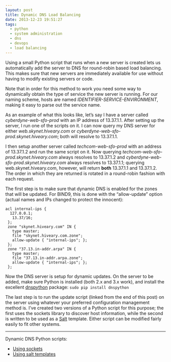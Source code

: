 ```yaml
---
layout: post
title: Dynamic DNS Load Balancing
date: 2013-12-23 19:51:27
tags:
  - python
  - system administration
  - dns
  - devops
  - load balancing
---
```

Using a small Python script that runs when a new server is created lets us automatically add the server to DNS for round-robin based load balancing. This makes sure that new servers are immediately available for use without having to modify existing servers or code.

Note that in order for this method to work you need some way to dynamically obtain the type of service the new server is running. For our naming scheme, hosts are named _IDENTIFIER-SERVICE-ENVIRONMENT_, making it easy to parse out the service name.

As an example of what this looks like, let’s say I have a server called _cyberdyne-web-sfo-prod_ with an IP address of 13.37.1.1. After setting up the server, I run one of the scripts on it. I can now query my DNS server for either _web.skynet.hiveary.com_ or _cyberdyne-web-sfo-prod.skynet.hiveary.com_; both will resolve to 13.37.1.1.

I then setup another server called _techcom-web-sfo-prod_ with an address of 13.37.1.2 and run the same script on it. Now querying _techcom-web-sfo-prod.skynet.hiveary.com_ always resolves to 13.37.1.2 and _cyberdyne-web-sfo-prod.skynet.hiveary.com_ always resolves to 13.37.1.1; querying web.skynet.hiveary.com, however, will return **both** 13.37.1.1 and 13.37.1.2. The order in which they are returned is rotated in a round-robin fashion with each request.

The first step is to make sure that dynamic DNS is enabled for the zones that will be updated. For BIND9, this is done with the “allow-update” option (actual names and IPs changed to protect the innocent):

```
acl internal-ips {
  127.0.0.1;
   13.37/16;
 };
 zone "skynet.hiveary.com" IN {
   type master;
   file "skynet.hiveary.com.zone";
   allow-update { "internal-ips"; };
 };
 zone "37.13.in-addr.arpa" IN {
   type master;
   file "37.13.in-addr.arpa.zone";
   allow-update { "internal-ips"; };
 };
 ```

 Now the DNS server is setup for dynamic updates. On the server to be added, make sure Python is installed (both 2.x and 3.x work), and install the excellent [dnspython](http://www.dnspython.org/) package: `sudo pip install dnspython`

 The last step is to run the update script (linked from the end of this post) on the server using whatever your preferred configuration management method is. I’ve created two versions of a Python script for this purpose; the first uses the sockets library to discover host information, while the second is written to be used as a [Salt](http://www.saltstack.com/community/) template. Either script can be modified fairly easily to fit other systems.

---

Dynamic DNS Python scripts:

- [Using sockets](https://github.com/hiveary/scripts/blob/master/dns/dynamic-update.py)
- [Using salt templates](https://github.com/hiveary/scripts/blob/master/dns/salt-dynamic-update.py)
